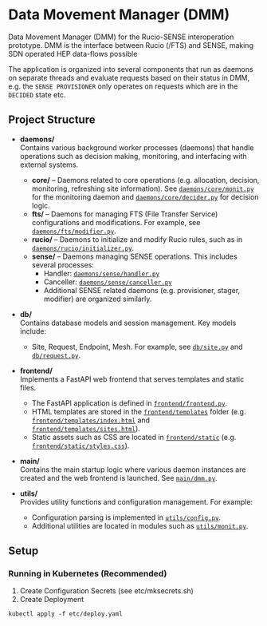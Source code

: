 # Data Movement Manager (DMM)

Data Movement Manager (DMM) for the Rucio-SENSE interoperation prototype.
DMM is the interface between Rucio (/FTS) and SENSE, making SDN operated HEP data-flows possible

The application is organized into several components that run as daemons on separate threads and evaluate requests based on their status in DMM, e.g. the `SENSE PROVISIONER` only operates on requests which are in the `DECIDED` state etc.

## Project Structure

- **daemons/**  
  Contains various background worker processes (daemons) that handle operations such as decision making, monitoring, and interfacing with external systems.
  - **core/** – Daemons related to core operations (e.g. allocation, decision, monitoring, refreshing site information). See [`daemons/core/monit.py`](daemons/core/monit.py) for the monitoring daemon and [`daemons/core/decider.py`](daemons/core/decider.py) for decision logic.
  - **fts/** – Daemons for managing FTS (File Transfer Service) configurations and modifications. For example, see [`daemons/fts/modifier.py`](daemons/fts/modifier.py).
  - **rucio/** – Daemons to initialize and modify Rucio rules, such as in [`daemons/rucio/initializer.py`](daemons/rucio/initializer.py).
  - **sense/** – Daemons managing SENSE operations. This includes several processes:  
    - Handler: [`daemons/sense/handler.py`](daemons/sense/handler.py)  
    - Canceller: [`daemons/sense/canceller.py`](daemons/sense/canceller.py)  
    - Additional SENSE related daemons (e.g. provisioner, stager, modifier) are organized similarly.

- **db/**  
  Contains database models and session management. Key models include:
  - Site, Request, Endpoint, Mesh. For example, see [`db/site.py`](db/site.py) and [`db/request.py`](db/request.py).

- **frontend/**  
  Implements a FastAPI web frontend that serves templates and static files.
  - The FastAPI application is defined in [`frontend/frontend.py`](frontend/frontend.py).
  - HTML templates are stored in the [`frontend/templates`](frontend/templates) folder (e.g. [`frontend/templates/index.html`](frontend/templates/index.html) and [`frontend/templates/sites.html`](frontend/templates/sites.html)).
  - Static assets such as CSS are located in [`frontend/static`](frontend/static) (e.g. [`frontend/static/styles.css`](frontend/static/styles.css)).

- **main/**  
  Contains the main startup logic where various daemon instances are created and the web frontend is launched. See [`main/dmm.py`](main/dmm.py).

- **utils/**  
  Provides utility functions and configuration management. For example:
  - Configuration parsing is implemented in [`utils/config.py`](utils/config.py).
  - Additional utilities are located in modules such as [`utils/monit.py`](utils/monit.py).

## Setup
### Running in Kubernetes (Recommended)
1. Create Configuration Secrets (see etc/mksecrets.sh)
2. Create Deployment
```
kubectl apply -f etc/deploy.yaml
```